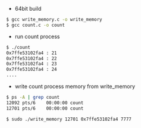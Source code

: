 
- 64bit build

```bash
$ gcc write_memory.c -o write_memory
$ gcc count.c -o count
```

- run count process

```bash
$ ./count
0x7ffe53102fa4 : 21
0x7ffe53102fa4 : 22
0x7ffe53102fa4 : 23
0x7ffe53102fa4 : 24
....
```

- write count process memory from write_memory

```bash
$ ps -A | grep count
12092 pts/6    00:00:00 count
12701 pts/6    00:00:00 count

$ sudo ./write_memory 12701 0x7ffe53102fa4 7777
```
